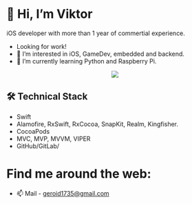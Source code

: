 # 👋 Hi, I’m Viktor
iOS developer with more than 1 year of commertial experience.
- Looking for work!
- 👀 I’m interested in iOS, GameDev, embedded and backend.
- 🌱 I’m currently learning Python and Raspberry Pi.
<p align='center'>
  <a href="https://t.me/VictorRezvantsev">
  <img src="https://img.shields.io/badge/Telegram-2CA5E0?style=for-the-badge&logo=telegram&logoColor=white"/>
  </a>
</p>

## 🛠 Technical Stack
*   Swift
*   Alamofire, RxSwift, RxCocoa, SnapKit,  Realm, Kingfisher.
*   CocoaPods
*   MVC, MVP, MVVM, VIPER
*   GitHub/GitLab/

# Find me around the web:
- 📫 Mail - geroid1735@gmail.com
